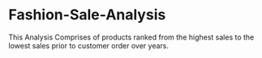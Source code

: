 # Fashion-Sale-Analysis
This Analysis Comprises of products ranked from the highest sales to the lowest sales prior to customer order over years.
